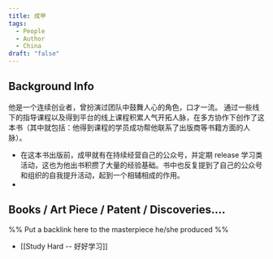 ```yaml
---
title: 成甲
tags:
  - People
  - Author
  - China
draft: "false"
---
```

## Background Info
他是一个连续创业者，曾扮演过团队中鼓舞人心的角色，口才一流。 通过一些线下的指导课程以及得到平台的线上课程积累人气开拓人脉，在多方协作下创作了这本书（其中就包括：他得到课程的学员成功帮他联系了出版商等书籍方面的人脉）。
- 在这本书出版前，成甲就有在持续经营自己的公众号，并定期 release 学习类活动，这也为他出书积攒了大量的经验基础。书中也反复提到了自己的公众号和组织的自我提升活动，起到一个相辅相成的作用。
- 




## Books / Art Piece / Patent / Discoveries....
%% Put a backlink here to the masterpiece he/she produced %%
- [[Study Hard -- 好好学习]]